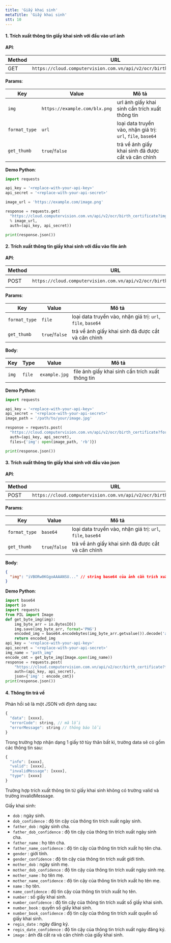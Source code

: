 ```yaml
---
title: 'Giấy khai sinh'
metaTitle: 'Giấy khai sinh'
stt: 10
---
```


#### 1. Trích xuất thông tin giấy khai sinh với đầu vào url ảnh

**API**:

| Method | URL                                                                |
| ------ | ------------------------------------------------------------------ |
| GET    | `https://cloud.computervision.com.vn/api/v2/ocr/birth_certificate` |

**Params**:

| Key           | Value                         | Mô tả                                                       |
| ------------- | ----------------------------- | ----------------------------------------------------------- |
| `img`         | `https://example.com/blx.png` | url ảnh giấy khai sinh cần trích xuất thông tin             |
| `format_type` | `url`                         | loại data truyền vào, nhận giá trị: `url`, `file`, `base64` |
| `get_thumb`   | `true`/`false`                | trả về ảnh giấy khai sinh đã được cắt và căn chỉnh          |

**Demo Python**:

```python
import requests

api_key = '<replace-with-your-api-key>'
api_secret = '<replace-with-your-api-secret>'

image_url = 'https://example.com/image.png'

response = requests.get(
  "https://cloud.computervision.com.vn/api/v2/ocr/birth_certificate?img=%s&format_type=url&get_thumb=false"
  % image_url,
  auth=(api_key, api_secret))

print(response.json())

```

#### 2. Trích xuất thông tin giấy khai sinh với đầu vào file ảnh

**API**:

| Method | URL                                                                | content-type          |
| ------ | ------------------------------------------------------------------ | --------------------- |
| POST   | `https://cloud.computervision.com.vn/api/v2/ocr/birth_certificate` | `multipart/form-data` |

**Params**:

| Key           | Value          | Mô tả                                                       |
| ------------- | -------------- | ----------------------------------------------------------- |
| `format_type` | `file`         | loại data truyền vào, nhận giá trị: `url`, `file`, `base64` |
| `get_thumb`   | `true`/`false` | trả về ảnh giấy khai sinh đã được cắt và căn chỉnh          |

**Body**:

| Key   | Type   | Value         | Mô tả                                            |
| ----- | ------ | ------------- | ------------------------------------------------ |
| `img` | `file` | `example.jpg` | file ảnh giấy khai sinh cần trích xuất thông tin |

**Demo Python**:

```python
import requests

api_key = '<replace-with-your-api-key>'
api_secret = '<replace-with-your-api-secret>'
image_path = '/path/to/your/image.jpg'

response = requests.post(
  "https://cloud.computervision.com.vn/api/v2/ocr/birth_certificate?format_type=file&get_thumb=false",
  auth=(api_key, api_secret),
  files={'img': open(image_path, 'rb')})

print(response.json())

```

#### 3. Trích xuất thông tin giấy khai sinh với đầu vào json

**API**:

| Method | URL                                                                | content-type       |
| ------ | ------------------------------------------------------------------ | ------------------ |
| POST   | `https://cloud.computervision.com.vn/api/v2/ocr/birth_certificate` | `application/json` |

**Params**:

| Key           | Value          | Mô tả                                                       |
| ------------- | -------------- | ----------------------------------------------------------- |
| `format_type` | `base64`       | loại data truyền vào, nhận giá trị: `url`, `file`, `base64` |
| `get_thumb`   | `true`/`false` | trả về ảnh giấy khai sinh đã được cắt và căn chỉnh          |

**Body**:

```json
{
  "img": "iVBORw0KGgoAAAANSU..." // string base64 của ảnh cần trích xuất
}
```

**Demo Python**:

```python
import base64
import io
import requests
from PIL import Image
def get_byte_img(img):
    img_byte_arr = io.BytesIO()
    img.save(img_byte_arr, format='PNG')
    encoded_img = base64.encodebytes(img_byte_arr.getvalue()).decode('ascii')
    return encoded_img
api_key = '<replace-with-your-api-key>'
api_secret = '<replace-with-your-api-secret>'
img_name = "path_img"
encode_cmt = get_byte_img(Image.open(img_name))
response = requests.post(
    "https://cloud.computervision.com.vn/api/v2/ocr/birth_certificate?format_type=base64&get_thumb=false",
    auth=(api_key, api_secret),
    json={'img' : encode_cmt})
print(response.json())
```

#### 4. Thông tin trả về

Phản hồi sẽ là một JSON với định dạng sau:

```javascript
{
  "data": [xxxx],
  "errorCode": string, // mã lỗi
  "errorMessage": string // thông báo lỗi
}
```

Trong trường hợp nhận dạng 1 giấy tờ tùy thân bất kì, trường data sẽ có gồm các thông tin sau:

```javascript
{
  "info": [xxxx],
  "valid": [xxxx],
  "invalidMessage": [xxxx],
  "type": [xxxx]
}
```

Trường hợp trích xuất thông tin từ giấy khai sinh không có trường valid và trường invalidMessage.

Giấy khai sinh:

- `dob` : ngày sinh.
- `dob_confidence` : độ tin cậy của thông tin trích xuất ngày sinh.
- `father_dob` : ngày sinh cha.
- `father_dob_confidence` : độ tin cậy của thông tin trích xuất ngày sinh cha.
- `father_name` : họ tên cha.
- `father_name_confidence` : độ tin cậy của thông tin trích xuất họ tên cha.
- `gender` : giới tính.
- `gender_confidence` : độ tin cậy của thông tin trích xuất giới tính.
- `mother_dob` : ngày sinh mẹ.
- `mother_dob_confidence` : độ tin cậy của thông tin trích xuất ngày sinh mẹ.
- `mother_name` : họ tên mẹ.
- `mother_name_confidence` : độ tin cậy của thông tin trích xuất họ tên mẹ.
- `name` : họ tên.
- `name_confidence` : độ tin cậy của thông tin trích xuất họ tên.
- `number` : số giấy khai sinh.
- `number_confidence` : độ tin cậy của thông tin trích xuất số giấy khai sinh.
- `number_book` : quyển số giấy khai sinh.
- `number_book_confidence` : độ tin cậy của thông tin trích xuất quyển số giấy khai sinh.
- `regis_date` : ngày đăng ký.
- `regis_date_confidence` : độ tin cậy của thông tin trích xuất ngày đăng ký.
- `image` : ảnh đã cắt ra và căn chỉnh của giấy khai sinh.
